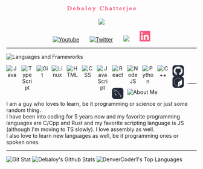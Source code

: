 <p align="center">
  <a href="https://github.com/Debaloy">
    <img src="https://raw.githubusercontent.com/Debaloy/Debaloy/main/name_image_.png" alt="Debaloy Chatterjee" /></a>
</p>

<p align="center">
  <!-- Typing SVG by DenverCoder1 - https://github.com/DenverCoder1/readme-typing-svg -->
  <a href="https://github.com/DenverCoder1/readme-typing-svg">
    <img src="https://readme-typing-svg.demolab.com/?lines=Interested%20in%20making%20new%20things;MERN%20Developer;Java%20and%20CPP%20Developer;&font=Fira%20Code&center=true&width=440&height=45&color=f75c7e&vCenter=true&pause=1000&size=22" /></a>
</p>

<!-- Social icons section -->
<p align="center">
  <a href="https://www.youtube.com/channel/UCYQ6BR23WbwacVRcn3-JPrw" target="_blank"><img width="32px" alt="Youtube" title="Youtube" src="https://i.imgur.com/qiXu7b2.png"/></a>
  &#8287;&#8287;&#8287;&#8287;&#8287;
  <a href="https://twitter.com/debaloy_" target="_blank"><img width="32px" alt="Twitter" title="Twitter" src="https://i.imgur.com/OXZM1L6.png"/></a>
  &#8287;&#8287;&#8287;&#8287;&#8287;
  <a href="https://discordapp.com/users/1033415779330306158" target="_blank" alt="Discord" title="Dev Pro Tips Discord Server"><img width="32px" src="https://i.imgur.com/OViZO8J.png"/></a>
  &#8287;&#8287;&#8287;&#8287;&#8287;
  <a href="https://www.linkedin.com/in/debaloy-chatterjee-5b6170136/" target="_blank"><img src="https://raw.githubusercontent.com/Debaloy/Debaloy/main/linkedin.png" width="28px"></a>
</p>

---

<!-- Languages and Frameworks -->
<img alt="Languages and Frameworks" title="TechStack" src="https://custom-icon-badges.demolab.com/badge/-Tools%20and%20Frameworks-f75c7e?style=for-the-badge&logoColor=black&logo=repo"/>
<!-- Logos -->
<p align="center">
<img align="left" alt="Java" width="30px" style="padding-right:10px;" src="https://cdn.jsdelivr.net/gh/devicons/devicon/icons/java/java-original.svg"/>
<img align="left" alt="TypeScript" width="30px" style="padding-right:10px;" src="https://cdn.jsdelivr.net/gh/devicons/devicon/icons/typescript/typescript-plain.svg" />
<img align="left" alt="Git" width="30px" style="padding-right:10px;" src="https://cdn.jsdelivr.net/gh/devicons/devicon/icons/git/git-original.svg" />
<img align="left" alt="Linux" width="30px" style="padding-right:10px;" src="https://cdn.jsdelivr.net/gh/devicons/devicon/icons/linux/linux-original.svg" />
<img align="left" alt="HTML" width="30px" style="padding-right:10px;" src="https://cdn.jsdelivr.net/gh/devicons/devicon/icons/html5/html5-plain.svg" />
<img align="left" alt="CSS" width="30px" style="padding-right:10px;" src="https://cdn.jsdelivr.net/gh/devicons/devicon/icons/css3/css3-plain.svg" />
<img align="left" alt="JavaScript" width="30px" style="padding-right:10px;" src="https://cdn.jsdelivr.net/gh/devicons/devicon/icons/javascript/javascript-plain.svg" />
<img align="left" alt="React" width="30px" style="padding-right:10px;" src="https://cdn.jsdelivr.net/gh/devicons/devicon/icons/react/react-original.svg" />
<img align="left" alt="NodeJS" width="30px" style="padding-right:10px;" src="https://cdn.jsdelivr.net/gh/devicons/devicon/icons/nodejs/nodejs-original.svg" />
<img align="left" alt="Python" width="30px" style="padding-right:10px;" src="https://cdn.jsdelivr.net/gh/devicons/devicon/icons/python/python-plain.svg" />
<img align="left" alt="C++" width="30px" style="padding-right:10px;" src="https://cdn.jsdelivr.net/gh/devicons/devicon/icons/cplusplus/cplusplus-line.svg" />
<img align="left" alt="GitHub" width="30px" style="padding-right:10px;" src="https://raw.githubusercontent.com/tandpfun/skill-icons/main/icons/Github-Dark.svg" />
<img align="left" alt="Bash" width="30px" style="padding-right:10px;" src="https://raw.githubusercontent.com/tandpfun/skill-icons/main/icons/Bash-Dark.svg" />
<img align="left" alt="MySQL" width="30px" style="padding-right:10px;" src="https://raw.githubusercontent.com/tandpfun/skill-icons/main/icons/MySQL-Dark.svg" />
</p>
<br>
<br>

---

<!-- About Me -->
<img alt="About Me" title="AboutMe" src="https://custom-icon-badges.demolab.com/badge/-About%20Me-f75c7e?style=for-the-badge&logo=comment-discussion&logoColor=black"/>
<p>
  I am a guy who loves to learn, be it programming or science or just some random thing.<br>
I have been into coding for 5 years now and my favorite programming languages are C/Cpp and Rust and my favorite scripting language is JS (although I'm moving to TS slowly). I love assembly as well.<br>
I also love to learn new languages as well, be it programming ones or spoken ones.
</p>

---

<img alt="Git Stat" title="Git Stat" src="https://custom-icon-badges.demolab.com/badge/-GitHub%20Profile%20Stats-f75c7e?style=for-the-badge&logo=package&logoColor=black"/>
<a><img alt="Debaloy's Github Stats" src="https://denvercoder1-github-readme-stats.vercel.app/api/?username=Debaloy&show_icons=true&include_all_commits=true&count_private=true&theme=react&hide_border=true&bg_color=1F222E&title_color=F85D7F&icon_color=F8D866" height="192px"/></a>
<a><img alt="DenverCoder1's Top Languages" src="https://denvercoder1-github-readme-stats.vercel.app/api/top-langs/?username=Debaloy&langs_count=8&layout=compact&theme=react&hide_border=true&bg_color=1F222E&title_color=F85D7F&icon_color=F8D866&hide=Jupyter%20Notebook,Roff" height="192px"/></a>
